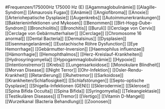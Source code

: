 #Frequenzen/175000Hz
175000 Hz (E)
[[Agammaglobulinämie]]
[[Alagille-Syndrom]]
[[Amaurosis Fugax]]
[[Anämie]]
[[Angiofibroma]]
[[Anoxie]]
[[Arteriohepatische Dysplasie]]
[[Augenkrebs]]
[[Autoimmunerkrankungen]]
[[Bakterieninfektionen und Mykosen]]
[[Benommen]]
[[Birt-Hogg-Dube-Syndrom]]
[[Bronchiolitis]]
[[Bronchitis]]
[[Buruli]]
[[Cerclage von Cervix]]
[[Cerclage von Gebärmutterhalser]]
[[Cerclage]]
[[Chromosome 16 anormal]]
[[Dental Bacteria]]
[[Dermalsinus]]
[[Dysplasien]]
[[Eisenmangelanämie]]
[[Eustachische Röhre Dysfunction]]
[[Eye Hemorrhage]]
[[Gebärmutter-Inversion]]
[[Haemophilus influenzae]]
[[Hämorrhagie]]
[[Hemophthalmos]]
[[Herz-Kreislauf-Krankheiten]]
[[Hydrosyringomyelia]]
[[Hypogammaglobulinämie]]
[[Hypoxie]]
[[Intentionstremor]]
[[Krebs]]
[[Lungensarkoidose]]
[[Monokulare Blindheit]]
[[Morvan Disease]]
[[Night Terror]]
[[Ohr-Infektion]]
[[Osler-Rendu-Krankheit]]
[[Retardierung]]
[[Ruhetremor]]
[[Sarkoidose]]
[[Krankheiten/Schlaflosigkeit]]
[[Schlafstörungen]]
[[Septo-optische Dysplasie]]
[[Shigella-Infektionen (GEN)]]
[[Sklerodermie]]
[[Sklerose]]
[[Spina Bifida Occulta]]
[[Spina Bifida]]
[[Syringomyelia]]
[[Teleangiektasie]]
[[Testikulären Diseases]]
[[Tremor]]
[[Vertigo]]
[[Vitamin D-Mangel]]
[[Wurzelkanal (Bacteria Behandlung)]]
[[Zoonosen]]